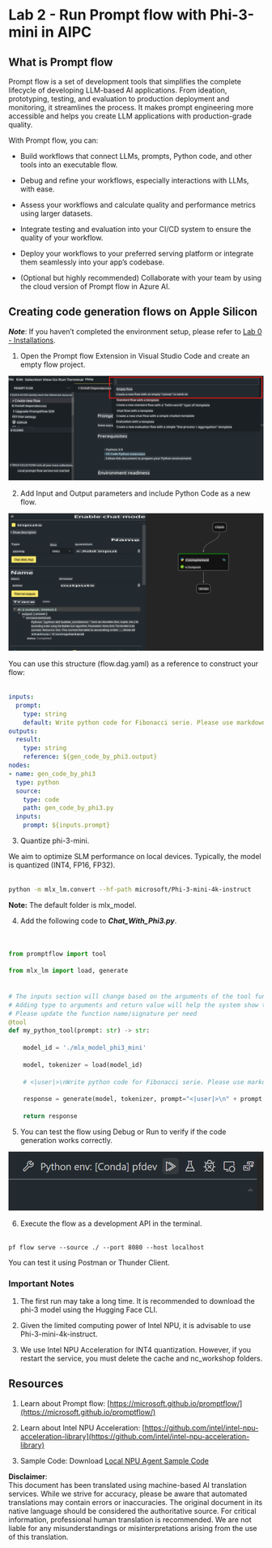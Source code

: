 # **Lab 2 - Run Prompt flow with Phi-3-mini in AIPC**

## **What is Prompt flow**

Prompt flow is a set of development tools that simplifies the complete lifecycle of developing LLM-based AI applications. From ideation, prototyping, testing, and evaluation to production deployment and monitoring, it streamlines the process. It makes prompt engineering more accessible and helps you create LLM applications with production-grade quality.

With Prompt flow, you can:

- Build workflows that connect LLMs, prompts, Python code, and other tools into an executable flow.

- Debug and refine your workflows, especially interactions with LLMs, with ease.

- Assess your workflows and calculate quality and performance metrics using larger datasets.

- Integrate testing and evaluation into your CI/CD system to ensure the quality of your workflow.

- Deploy your workflows to your preferred serving platform or integrate them seamlessly into your app’s codebase.

- (Optional but highly recommended) Collaborate with your team by using the cloud version of Prompt flow in Azure AI.

## **Creating code generation flows on Apple Silicon**

***Note***: If you haven’t completed the environment setup, please refer to [Lab 0 - Installations](./01.Installations.md).

1. Open the Prompt flow Extension in Visual Studio Code and create an empty flow project.

![create](../../../../../../../../../translated_images/pf_create.d6172d8277a78a7fa82cd6ff727ed44e037fa78b662f1f62d5963f36d712d229.en.png)

2. Add Input and Output parameters and include Python Code as a new flow.

![flow](../../../../../../../../../translated_images/pf_flow.d5646a323fb7f444c0b98b4521057a592325c583e7ba18bc31500bc0415e9ef3.en.png)

You can use this structure (flow.dag.yaml) as a reference to construct your flow:

```yaml

inputs:
  prompt:
    type: string
    default: Write python code for Fibonacci serie. Please use markdown as output
outputs:
  result:
    type: string
    reference: ${gen_code_by_phi3.output}
nodes:
- name: gen_code_by_phi3
  type: python
  source:
    type: code
    path: gen_code_by_phi3.py
  inputs:
    prompt: ${inputs.prompt}


```

3. Quantize phi-3-mini.

We aim to optimize SLM performance on local devices. Typically, the model is quantized (INT4, FP16, FP32).

```bash

python -m mlx_lm.convert --hf-path microsoft/Phi-3-mini-4k-instruct

```

**Note:** The default folder is mlx_model.

4. Add the following code to ***Chat_With_Phi3.py***.

```python


from promptflow import tool

from mlx_lm import load, generate


# The inputs section will change based on the arguments of the tool function, after you save the code
# Adding type to arguments and return value will help the system show the types properly
# Please update the function name/signature per need
@tool
def my_python_tool(prompt: str) -> str:

    model_id = './mlx_model_phi3_mini'

    model, tokenizer = load(model_id)

    # <|user|>\nWrite python code for Fibonacci serie. Please use markdown as output<|end|>\n<|assistant|>

    response = generate(model, tokenizer, prompt="<|user|>\n" + prompt  + "<|end|>\n<|assistant|>", max_tokens=2048, verbose=True)

    return response


```

5. You can test the flow using Debug or Run to verify if the code generation works correctly.

![RUN](../../../../../../../../../translated_images/pf_run.d918637dc00f61e9bdeec37d4cc9646f77d270ac9203bcce13569f3157202b6e.en.png)

6. Execute the flow as a development API in the terminal.

```

pf flow serve --source ./ --port 8080 --host localhost   

```

You can test it using Postman or Thunder Client.

### **Important Notes**

1. The first run may take a long time. It is recommended to download the phi-3 model using the Hugging Face CLI.

2. Given the limited computing power of Intel NPU, it is advisable to use Phi-3-mini-4k-instruct.

3. We use Intel NPU Acceleration for INT4 quantization. However, if you restart the service, you must delete the cache and nc_workshop folders.

## **Resources**

1. Learn about Prompt flow: [https://microsoft.github.io/promptflow/](https://microsoft.github.io/promptflow/)

2. Learn about Intel NPU Acceleration: [https://github.com/intel/intel-npu-acceleration-library](https://github.com/intel/intel-npu-acceleration-library)

3. Sample Code: Download [Local NPU Agent Sample Code](../../../../../../../../../code/07.Lab/01/AIPC/local-npu-agent)

**Disclaimer**:  
This document has been translated using machine-based AI translation services. While we strive for accuracy, please be aware that automated translations may contain errors or inaccuracies. The original document in its native language should be considered the authoritative source. For critical information, professional human translation is recommended. We are not liable for any misunderstandings or misinterpretations arising from the use of this translation.